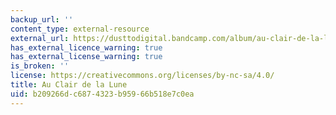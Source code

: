 ```yaml
---
backup_url: ''
content_type: external-resource
external_url: https://dusttodigital.bandcamp.com/album/au-clair-de-la-lune
has_external_licence_warning: true
has_external_license_warning: true
is_broken: ''
license: https://creativecommons.org/licenses/by-nc-sa/4.0/
title: Au Clair de la Lune
uid: b209266d-c687-4323-b959-66b518e7c0ea
---
```

